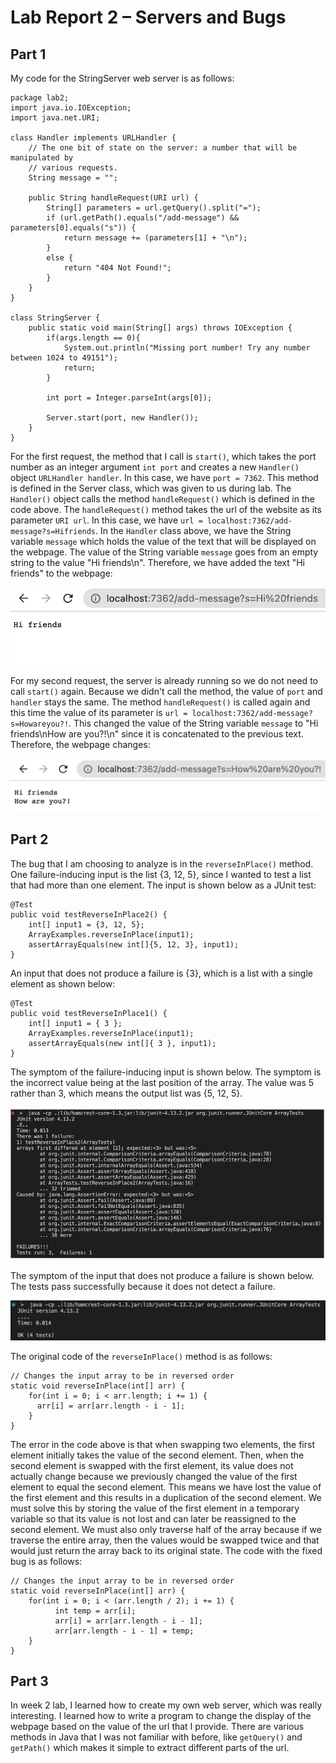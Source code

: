 # Lab Report 2 – Servers and Bugs

## Part 1
My code for the StringServer web server is as follows:
```
package lab2;
import java.io.IOException;
import java.net.URI;

class Handler implements URLHandler {
    // The one bit of state on the server: a number that will be manipulated by
    // various requests.
    String message = "";

    public String handleRequest(URI url) {
        String[] parameters = url.getQuery().split("=");
        if (url.getPath().equals("/add-message") && parameters[0].equals("s")) {
            return message += (parameters[1] + "\n");
        } 
        else {
            return "404 Not Found!";
        }
    }
}

class StringServer {
    public static void main(String[] args) throws IOException {
        if(args.length == 0){
            System.out.println("Missing port number! Try any number between 1024 to 49151");
            return;
        }

        int port = Integer.parseInt(args[0]);

        Server.start(port, new Handler());
    }
}
```

For the first request, the method that I call is `start()`, which takes the port number as an integer argument `int port` and creates a new `Handler()` object `URLHandler handler`. In this case, we have `port = 7362`. This method is defined in the Server class, which was given to us during lab. The `Handler()` object calls the method `handleRequest()` which is defined in the code above. The `handleRequest()` method takes the url of the website as its parameter `URI url`. In this case, we have `url = localhost:7362/add-message?s=Hifriends`. In the `Handler` class above, we have the String variable `message` which holds the value of the text that will be displayed on the webpage. The value of the String variable `message` goes from an empty string to the value "Hi friends\n". Therefore, we have added the text "Hi friends" to the webpage:

![Image](lab2-screenshot1.png) 

For my second request, the server is already running so we do not need to call `start()` again. Because we didn't call the method, the value of `port` and `handler` stays the same. The method `handleRequest()` is called again and this time the value of its parameter is `url = localhost:7362/add-message?s=Howareyou?!`. This changed the value of the String variable `message` to "Hi friends\nHow are you?!\n" since it is concatenated to the previous text. Therefore, the webpage changes: 

![Image](lab2-screenshot2.png) 


## Part 2
The bug that I am choosing to analyze is in the `reverseInPlace()` method. One failure-inducing input is the list {3, 12, 5}, since I wanted to test a list that had more than one element. The input is shown below as a JUnit test:

```
@Test 
public void testReverseInPlace2() {
    int[] input1 = {3, 12, 5};
    ArrayExamples.reverseInPlace(input1);
    assertArrayEquals(new int[]{5, 12, 3}, input1);
}
```

An input that does not produce a failure is {3}, which is a list with a single element as shown below:

```
@Test 
public void testReverseInPlace1() {
    int[] input1 = { 3 };
    ArrayExamples.reverseInPlace(input1);
    assertArrayEquals(new int[]{ 3 }, input1);
}
```

The symptom of the failure-inducing input is shown below. The symptom is the incorrect value being at the last position of the array. The value was 5 rather than 3, which means the output list was {5, 12, 5}.

![Image](failure-input.png) 

The symptom of the input that does not produce a failure is shown below. The tests pass successfully because it does not detect a failure.

![Image](no-fail-input.png)

The original code of the `reverseInPlace()` method is as follows:
```
// Changes the input array to be in reversed order
static void reverseInPlace(int[] arr) {
    for(int i = 0; i < arr.length; i += 1) {
      arr[i] = arr[arr.length - i - 1];
    }
}
```
The error in the code above is that when swapping two elements, the first element initially takes the value of the second element. Then, when the second element is swapped with the first element, its value does not actually change because we previously changed the value of the first element to equal the second element. This means we have lost the value of the first element and this results in a duplication of the second element. We must solve this by storing the value of the first element in a temporary variable so that its value is not lost and can later be reassigned to the second element. We must also only traverse half of the array because if we traverse the entire array, then the values would be swapped twice and that would just return the array back to its original state. The code with the fixed bug is as follows:
```
// Changes the input array to be in reversed order
static void reverseInPlace(int[] arr) {
    for(int i = 0; i < (arr.length / 2); i += 1) {
          int temp = arr[i];
          arr[i] = arr[arr.length - i - 1];
          arr[arr.length - i - 1] = temp;
    }
} 
```

## Part 3
In week 2 lab, I learned how to create my own web server, which was really interesting. I learned how to write a program to change the display of the webpage based on the value of the url that I provide. There are various methods in Java that I was not familiar with before, like `getQuery()` and `getPath()` which makes it simple to extract different parts of the url. 
